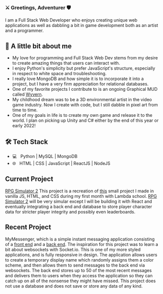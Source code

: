 ### ⚔️ Greetings, Adventurer 🛡️
I am a Full Stack Web Developer who enjoys creating unique web applications as well as dabbling a bit in game development both as an artist and a programmer.

## 📖 A little bit about me
- My love for programming and Full Stack Web Dev stems from my desire to create amazing things that users can interact with.
- I enjoy Python's simplicity but prefer JavaScript's structure, especially in respect to white space and troubleshooting.
- I really love MongoDB and how simple it is to incorporate it into a project, but I have a very firm appreciation for relational databases.
- One of my favorite projects I contribute to is an ongoing Graphical MUD called [Wyvern](https://www.ghosttrack.com/).
- My childhood dream was to be a 3D environmental artist in the video game industry. Now I create with code, but I still dabble in pixel art from time to time.
- One of my goals in life is to create my own game and release it to the world. I plan on picking up Unity and C# either by the end of this year or early 2022!

## 🛠 Tech Stack
- 💻 &nbsp; Python | MySQL | MongoDB
- 🌐 &nbsp; HTML | CSS | JavaScript | ReactJS | NodeJS

## Current Project
[RPG Simulator 2](https://github.com/atcriteria/rpg-sim-fe)
This project is a recreation of [this](https://github.com/atcriteria/RPGProject) small project I made in vanilla JS, HTML, and CSS during my first month with Lambda school. [RPG Simulator 2](https://github.com/atcriteria/rpg-sim-fe) will be very simular except I will be building it with React and eventually integrating a back end and database to store player character data for stricter player integrity and possibly even leaderboards.

## Recent Project
MyMessenger, which is a simple instant messaging application consisting of a [front end](https://github.com/atcriteria/mymessenger-frontend) and a [back end](https://github.com/atcriteria/mymessenger-backend). The inspiration for this project was to learn a bit about websockets with Socket.io. This is one of my more styled applications, and is fully responsive in design. The application allows users to create a temporary display name which randomly assigns them a color scheme, and then allows them to send messages to the back end via websockets. The back end stores up to 50 of the most recent messages and delivers them to users when they access the application so they can catch up on all of the nonsense they might have missed. This project does not use a database and does not save or store any data of any kind.

<!--
**atcriteria/atcriteria** is a ✨ _special_ ✨ repository because its `README.md` (this file) appears on your GitHub profile.

Here are some ideas to get you started:

- 🔭 I’m currently working on ...
- 🌱 I’m currently learning ...
- 👯 I’m looking to collaborate on ...
- 🤔 I’m looking for help with ...
- 💬 Ask me about ...
- 📫 How to reach me: ...
- 😄 Pronouns: ...
- ⚡ Fun fact: ...
-->
